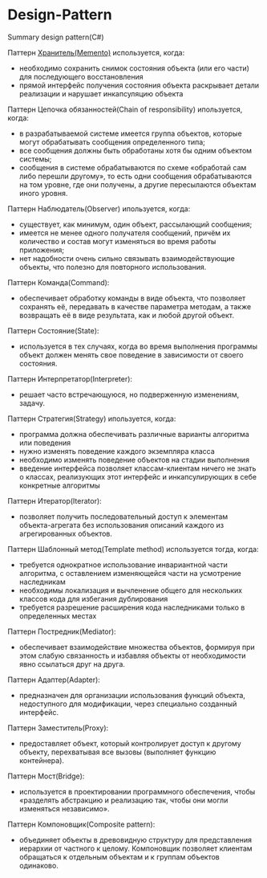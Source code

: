 ﻿# Design-Pattern
Summary design pattern(C#)

Паттерн [Хранитель(Memento)](Memento.cs) используется, когда:
  - необходимо сохранить снимок состояния объекта (или его части) для последующего восстановления
  - прямой интерфейс получения состояния объекта раскрывает детали реализации и нарушает инкапсуляцию объекта
  
Паттерн Цепочка обязанностей(Chain of responsibility) ипользуется, когда:
  - в разрабатываемой системе имеется группа объектов, которые могут обрабатывать сообщения определенного типа;
  - все сообщения должны быть обработаны хотя бы одним объектом системы;
  - сообщения в системе обрабатываются по схеме «обработай сам либо перешли другому», то есть одни сообщения 
  обрабатываются на том уровне, где они получены, а другие пересылаются объектам иного уровня.

Паттерн Наблюдатель(Observer) ипользуется, когда:
  - существует, как минимум, один объект, рассылающий сообщения;
  - имеется не менее одного получателя сообщений, причём их количество и состав могут изменяться во время работы приложения;
  - нет надобности очень сильно связывать взаимодействующие объекты, что полезно для повторного использования.

Паттерн Команда(Command):
  - обеспечивает обработку команды в виде объекта, что позволяет сохранять её, передавать в качестве 
параметра методам, а также возвращать её в виде результата, как и любой другой объект.

Паттерн Состояние(State):
  - используется в тех случаях, когда во время выполнения программы объект должен менять свое поведение
в зависимости от своего состояния.

Паттерн Интерпретатор(Interpreter):
  - решает часто встречающуюся, но подверженную изменениям, задачу. 

Паттерн Стратегия(Strategy) ипользуется, когда:
  - программа должна обеспечивать различные варианты алгоритма или поведения
  - нужно изменять поведение каждого экземпляра класса
  - необходимо изменять поведение объектов на стадии выполнения
  - введение интерфейса позволяет классам-клиентам ничего не знать о классах, реализующих этот интерфейс и инкапсулирующих
в себе конкретные алгоритмы

Паттерн Итератор(Iterator):
  - позволяет получить последовательный доступ к элементам объекта-агрегата без использования описаний каждого 
из агрегированных объектов.

Паттерн Шаблонный метод(Template method) используется тогда, когда:
  - требуется однократное использование инвариантной части алгоритма, с оставлением изменяющейся части на усмотрение
наследникам
  - необходимы локализация и вычленение общего для нескольких классов кода для избегания дублирования
  - требуется разрешение расширения кода наследниками только в определенных местах

Паттерн Постредник(Mediator):
  - обеспечивает взаимодействие множества объектов, формируя при этом слабую связанность и избавляя объекты от необходимости
явно ссылаться друг на друга.

Паттерн Адаптер(Adapter):
  - предназначен для организации использования функций объекта, недоступного для модификации, через специально 
созданный интерфейс.

Паттерн Заместитель(Proxy):
  - предоставляет объект, который контролирует доступ к другому объекту, перехватывая все вызовы 
(выполняет функцию контейнера).

Паттерн Мост(Bridge):
  - используется в проектировании программного обеспечения, чтобы «разделять абстракцию и реализацию так, 
чтобы они могли изменяться независимо». 

Паттерн Компоновщик(Composite pattern):
  - объединяет объекты в древовидную структуру для представления иерархии от частного к целому. Компоновщик 
позволяет клиентам обращаться к отдельным объектам и к группам объектов одинаково.



